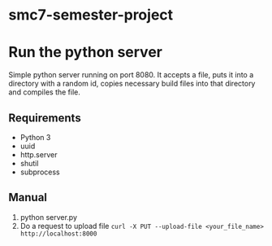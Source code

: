 # smc7-semester-project

# Run the python server
Simple python server running on port 8080. It accepts a file, puts it into a directory with a random id, copies necessary build files into that directory and compiles the file.

## Requirements
- Python 3
- uuid
- http.server
- shutil
- subprocess

## Manual
1. python server.py
2. Do a request to upload file
`curl -X PUT --upload-file <your_file_name> http://localhost:8000`


